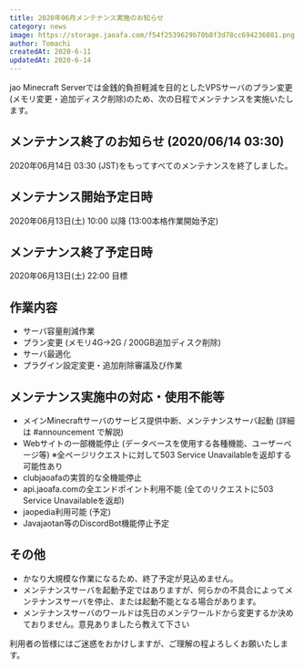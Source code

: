 ```yaml
---
title: 2020年06月メンテナンス実施のお知らせ
category: news
image: https://storage.jaoafa.com/f54f2539629b70b8f3d78cc694236081.png
author: Tomachi
createdAt: 2020-6-11
updatedAt: 2020-6-14
---
```


jao Minecraft Serverでは金銭的負担軽減を目的としたVPSサーバのプラン変更(メモリ変更・追加ディスク削除)のため、次の日程でメンテナンスを実施いたします。

## メンテナンス終了のお知らせ (2020/06/14 03:30)

2020年06月14日 03:30 (JST)をもってすべてのメンテナンスを終了しました。

## メンテナンス開始予定日時

2020年06月13日(土) 10:00 以降 (13:00本格作業開始予定)

## メンテナンス終了予定日時

2020年06月13日(土) 22:00 目標

## 作業内容

- サーバ容量削減作業
- プラン変更 (メモリ4G→2G / 200GB追加ディスク削除)
- サーバ最適化
- プラグイン設定変更・追加削除審議及び作業

## メンテナンス実施中の対応・使用不能等

- メインMinecraftサーバのサービス提供中断、メンテナンスサーバ起動 (詳細は #announcement で解説)
- Webサイトの一部機能停止 (データベースを使用する各種機能、ユーザーページ等) ※全ページリクエストに対して503 Service Unavailableを返却する可能性あり
- clubjaoafaの実質的な全機能停止
- api.jaoafa.comの全エンドポイント利用不能 (全てのリクエストに503 Service Unavailableを返却)
- jaopedia利用可能 (予定)
- Javajaotan等のDiscordBot機能停止予定

## その他

- かなり大規模な作業になるため、終了予定が見込めません。
- メンテナンスサーバを起動予定ではありますが、何らかの不具合によってメンテナンスサーバを停止、または起動不能となる場合があります。
- メンテナンスサーバのワールドは先日のメンテワールドから変更するか決めておりません。意見ありましたら教えて下さい

利用者の皆様にはご迷惑をおかけしますが、ご理解の程よろしくお願いたします。

